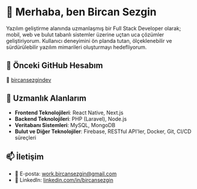 # 👋 Merhaba, ben Bircan Sezgin

Yazılım geliştirme alanında uzmanlaşmış bir Full Stack Developer olarak; mobil, web ve bulut tabanlı sistemler üzerine uçtan uca çözümler geliştiriyorum. Kullanıcı deneyimini ön planda tutan, ölçeklenebilir ve sürdürülebilir yazılım mimarileri oluşturmayı hedefliyorum.

## 📂 Önceki GitHub Hesabım

🔗 [bircansezgindev](https://github.com/bircansezgindev)

## 🚀 Uzmanlık Alanlarım

- **Frontend Teknolojileri**: React Native, Next.js
- **Backend Teknolojileri**: PHP (Laravel), Node.js
- **Veritabanı Sistemleri**: MySQL, MongoDB
- **Bulut ve Diğer Teknolojiler**: Firebase, RESTful API'ler, Docker, Git, CI/CD süreçleri

## 📫 İletişim

- 📧 E-posta: [work.bircansezgin@gmail.com](mailto:work.bircansezgin@gmail.com)
- 💼 LinkedIn: [linkedin.com/in/bircansezgin](https://linkedin.com/in/bircansezgin)
